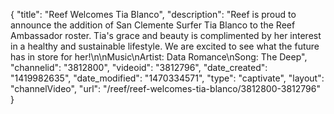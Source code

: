 {
    "title": "Reef Welcomes Tia Blanco",
    "description": "Reef is proud to announce the addition of San Clemente Surfer Tia Blanco to the Reef Ambassador roster. Tia's grace and beauty is complimented by her interest in a healthy and sustainable lifestyle. We are excited to see what the future has in store for her!\n\nMusic\nArtist: Data Romance\nSong: The Deep",
    "channelid": "3812800",
    "videoid": "3812796",
    "date_created": "1419982635",
    "date_modified": "1470334571",
    "type": "captivate",
    "layout": "channelVideo",
    "url": "\/reef\/reef-welcomes-tia-blanco\/3812800-3812796"
}